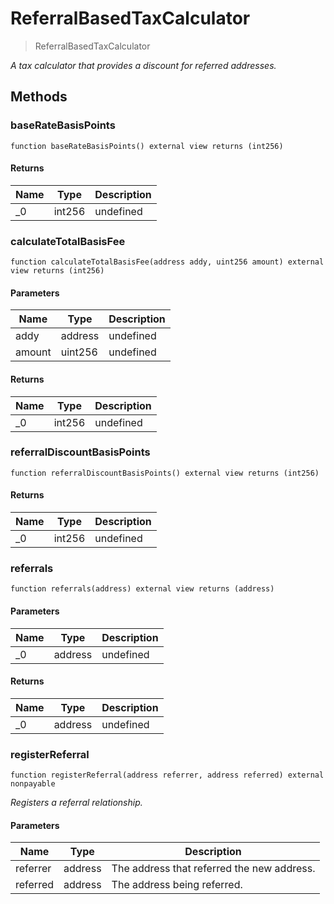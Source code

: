 # ReferralBasedTaxCalculator



> ReferralBasedTaxCalculator



*A tax calculator that provides a discount for referred addresses.*

## Methods

### baseRateBasisPoints

```solidity
function baseRateBasisPoints() external view returns (int256)
```






#### Returns

| Name | Type | Description |
|---|---|---|
| _0 | int256 | undefined |

### calculateTotalBasisFee

```solidity
function calculateTotalBasisFee(address addy, uint256 amount) external view returns (int256)
```





#### Parameters

| Name | Type | Description |
|---|---|---|
| addy | address | undefined |
| amount | uint256 | undefined |

#### Returns

| Name | Type | Description |
|---|---|---|
| _0 | int256 | undefined |

### referralDiscountBasisPoints

```solidity
function referralDiscountBasisPoints() external view returns (int256)
```






#### Returns

| Name | Type | Description |
|---|---|---|
| _0 | int256 | undefined |

### referrals

```solidity
function referrals(address) external view returns (address)
```





#### Parameters

| Name | Type | Description |
|---|---|---|
| _0 | address | undefined |

#### Returns

| Name | Type | Description |
|---|---|---|
| _0 | address | undefined |

### registerReferral

```solidity
function registerReferral(address referrer, address referred) external nonpayable
```



*Registers a referral relationship.*

#### Parameters

| Name | Type | Description |
|---|---|---|
| referrer | address | The address that referred the new address. |
| referred | address | The address being referred. |




